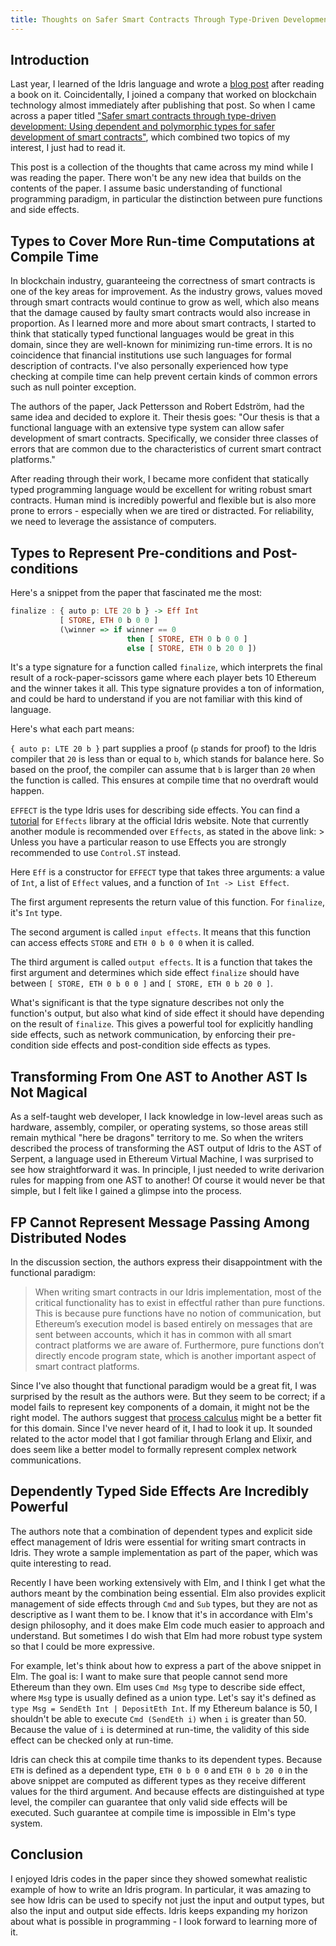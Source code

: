 ```yaml
---
title: Thoughts on Safer Smart Contracts Through Type-Driven Development
---
```


## Introduction

Last year, I learned of the Idris language and wrote a [blog post](./2017-10-23-tdd-with-idris-review.html) after reading a book on it. Coincidentally, I joined a company that worked on blockchain technology almost immediately after publishing that post. So when I came across a paper titled ["Safer smart contracts through type-driven development: Using dependent and polymorphic types for safer development of smart contracts"](https://publications.lib.chalmers.se/records/fulltext/234939/234939.pdf), which combined two topics of my interest, I just had to read it.

This post is a collection of the thoughts that came across my mind while I was reading the paper. There won't be any new idea that builds on the contents of the paper. I assume basic understanding of functional programming paradigm, in particular the distinction between pure functions and side effects.

<!--more-->

## Types to Cover More Run-time Computations at Compile Time

In blockchain industry, guaranteeing the correctness of smart contracts is one of the key areas for improvement. As the industry grows, values moved through smart contracts would continue to grow as well, which also means that the damage caused by faulty smart contracts would also increase in proportion. As I learned more and more about smart contracts, I started to think that statically typed functional languages would be great in this domain, since they are well-known for minimizing run-time errors. It is no coincidence that financial institutions use such languages for formal description of contracts. I've also personally experienced how type checking at compile time can help prevent certain kinds of common errors such as null pointer exception.

The authors of the paper, Jack Pettersson and Robert Edström, had the same idea and decided to explore it. Their thesis goes: "Our thesis is that a functional language with an extensive type system can allow safer development of smart contracts. Specifically, we consider three classes of errors that are common due to the characteristics of current smart contract platforms."

After reading through their work, I became more confident that statically typed programming language would be excellent for writing robust smart contracts. Human mind is incredibly powerful and flexible but is also more prone to errors - especially when we are tired or distracted. For reliability, we need to leverage the assistance of computers.

## Types to Represent Pre-conditions and Post-conditions

Here's a snippet from the paper that fascinated me the most:

```haskell
finalize : { auto p: LTE 20 b } -> Eff Int 
           [ STORE, ETH 0 b 0 0 ]
           (\winner => if winner == 0 
                          then [ STORE, ETH 0 b 0 0 ] 
                          else [ STORE, ETH 0 b 20 0 ])
```

It's a type signature for a function called `finalize`, which interprets the final result of a rock-paper-scissors game where each player bets 10 Ethereum and the winner takes it all. This type signature provides a ton of information, and could be hard to understand if you are not familiar with this kind of language.

Here's what each part means:

`{ auto p: LTE 20 b }` part supplies a proof (`p` stands for proof) to the Idris compiler that `20` is less than or equal to `b`, which stands for balance here. So based on the proof, the compiler can assume that `b` is larger than `20` when the function is called. This ensures at compile time that no overdraft would happen.

`EFFECT` is the type Idris uses for describing side effects. You can find a [tutorial](http://docs.idris-lang.org/en/latest/effects/) for `Effects` library at the official Idris website. Note that currently another module is recommended over `Effects`, as stated in the above link: > Unless you have a particular reason to use Effects you are strongly recommended to use `Control.ST` instead.

Here `Eff` is a constructor for `EFFECT` type that takes three arguments: a value of `Int`, a list of `Effect` values, and a function of `Int -> List Effect`. 

The first argument represents the return value of this function. For `finalize`, it's `Int` type. 

The second argument is called `input effects`. It means that this function can access effects `STORE` and `ETH 0 b 0 0` when it is called. 

The third argument is called `output effects`. It is a function that takes the first argument and determines which side effect `finalize` should have between `[ STORE, ETH 0 b 0 0 ]` and `[ STORE, ETH 0 b 20 0 ]`. 

What's significant is that the type signature describes not only the function's output, but also what kind of side effect it should have depending on the result of `finalize`. This gives a powerful tool for explicitly handling side effects, such as network communication, by enforcing their pre-condition side effects and post-condition side effects as types.

## Transforming From One AST to Another AST Is Not Magical

As a self-taught web developer, I lack knowledge in low-level areas such as hardware, assembly, compiler, or operating systems, so those areas still remain mythical "here be dragons" territory to me. So when the writers described the process of transforming the AST output of Idris to the AST of Serpent, a language used in Ethereum Virtual Machine, I was surprised to see how straightforward it was. In principle, I just needed to write derivarion rules for mapping from one AST to another! Of course it would never be that simple, but I felt like I gained a glimpse into the process.

## FP Cannot Represent Message Passing Among Distributed Nodes

In the discussion section, the authors express their disappointment with the functional paradigm:

> When writing smart contracts in our Idris implementation, most of the critical functionality has to exist in effectful rather than pure functions. This is because pure functions have no notion of communication, but Ethereum’s execution model is based entirely on messages that are sent between accounts, which it has in common with all smart contract platforms we are aware of. Furthermore, pure functions don’t directly encode program state, which is another important aspect of smart contract platforms.

Since I've also thought that functional paradigm would be a great fit, I was surprised by the result as the authors were. But they seem to be correct; if a model fails to represent key components of a domain, it might not be the right model. The authors suggest that [process calculus](https://www.wikiwand.com/en/Process_calculus) might be a better fit for this domain. Since I've never heard of it, I had to look it up. It sounded related to the actor model that I got familiar through Erlang and Elixir, and does seem like a better model to formally represent complex network communications.

## Dependently Typed Side Effects Are Incredibly Powerful

The authors note that a combination of dependent types and explicit side effect management of Idris were essential for writing smart contracts in Idris. They wrote a sample implementation as part of the paper, which was quite interesting to read.

Recently I have been working extensively with Elm, and I think I get what the authors meant by the combination being essential. Elm also provides explicit management of side effects through `Cmd` and `Sub` types, but they are not as descriptive as I want them to be. I know that it's in accordance with Elm's design philosophy, and it does make Elm code much easier to approach and understand. But sometimes I do wish that Elm had more robust type system so that I could be more expressive.

For example, let's think about how to express a part of the above snippet in Elm. The goal is: I want to make sure that people cannot send more Ethereum than they own. Elm uses `Cmd Msg` type to describe side effect, where `Msg` type is usually defined as a union type. Let's say it's defined as `type Msg = SendEth Int | DepositEth Int`. If my Ethereum balance is 50, I shouldn't be able to execute `Cmd (SendEth i)` when `i` is greater than 50. Because the value of `i` is determined at run-time, the validity of this side effect can be checked only at run-time.

Idris can check this at compile time thanks to its dependent types. Because `ETH` is defined as a dependent type, `ETH 0 b 0 0` and `ETH 0 b 20 0` in the above snippet are computed as different types as they receive different values for the third argument. And because effects are distinguished at type level, the compiler can guarantee that only valid side effects will be executed. Such guarantee at compile time is impossible in Elm's type system.

## Conclusion

I enjoyed Idris codes in the paper since they showed somewhat realistic example of how to write an Idris program. In particular, it was amazing to see how Idris can be used to specify not just the input and output types, but also the input and output side effects. Idris keeps expanding my horizon about what is possible in programming - I look forward to learning more of it.
